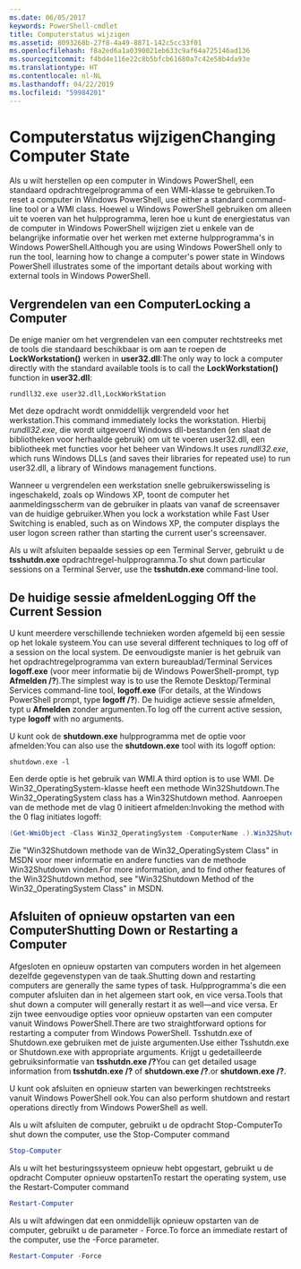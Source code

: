 ```yaml
---
ms.date: 06/05/2017
keywords: PowerShell-cmdlet
title: Computerstatus wijzigen
ms.assetid: 8093268b-27f8-4a49-8871-142c5cc33f01
ms.openlocfilehash: f8a2ed6a1a0390021eb633c9af64a725146ad136
ms.sourcegitcommit: f4bd4e116e22c8b5bfcb61680a7c42e58b4da93e
ms.translationtype: HT
ms.contentlocale: nl-NL
ms.lasthandoff: 04/22/2019
ms.locfileid: "59984201"
---
```

# <a name="changing-computer-state"></a><span data-ttu-id="21597-103">Computerstatus wijzigen</span><span class="sxs-lookup"><span data-stu-id="21597-103">Changing Computer State</span></span>

<span data-ttu-id="21597-104">Als u wilt herstellen op een computer in Windows PowerShell, een standaard opdrachtregelprogramma of een WMI-klasse te gebruiken.</span><span class="sxs-lookup"><span data-stu-id="21597-104">To reset a computer in Windows PowerShell, use either a standard command-line tool or a WMI class.</span></span> <span data-ttu-id="21597-105">Hoewel u Windows PowerShell gebruiken om alleen uit te voeren van het hulpprogramma, leren hoe u kunt de energiestatus van de computer in Windows PowerShell wijzigen ziet u enkele van de belangrijke informatie over het werken met externe hulpprogramma's in Windows PowerShell.</span><span class="sxs-lookup"><span data-stu-id="21597-105">Although you are using Windows PowerShell only to run the tool, learning how to change a computer's power state in Windows PowerShell illustrates some of the important details about working with external tools in Windows PowerShell.</span></span>

## <a name="locking-a-computer"></a><span data-ttu-id="21597-106">Vergrendelen van een Computer</span><span class="sxs-lookup"><span data-stu-id="21597-106">Locking a Computer</span></span>

<span data-ttu-id="21597-107">De enige manier om het vergrendelen van een computer rechtstreeks met de tools die standaard beschikbaar is om aan te roepen de **LockWorkstation()** werken in **user32.dll**:</span><span class="sxs-lookup"><span data-stu-id="21597-107">The only way to lock a computer directly with the standard available tools is to call the **LockWorkstation()** function in **user32.dll**:</span></span>

```
rundll32.exe user32.dll,LockWorkStation
```

<span data-ttu-id="21597-108">Met deze opdracht wordt onmiddellijk vergrendeld voor het werkstation.</span><span class="sxs-lookup"><span data-stu-id="21597-108">This command immediately locks the workstation.</span></span> <span data-ttu-id="21597-109">Hierbij *rundll32.exe*, die wordt uitgevoerd Windows dll-bestanden (en slaat de bibliotheken voor herhaalde gebruik) om uit te voeren user32.dll, een bibliotheek met functies voor het beheer van Windows.</span><span class="sxs-lookup"><span data-stu-id="21597-109">It uses *rundll32.exe*, which runs Windows DLLs (and saves their libraries for repeated use) to run user32.dll, a library of Windows management functions.</span></span>

<span data-ttu-id="21597-110">Wanneer u vergrendelen een werkstation snelle gebruikerswisseling is ingeschakeld, zoals op Windows XP, toont de computer het aanmeldingsscherm van de gebruiker in plaats van vanaf de screensaver van de huidige gebruiker.</span><span class="sxs-lookup"><span data-stu-id="21597-110">When you lock a workstation while Fast User Switching is enabled, such as on Windows XP, the computer displays the user logon screen rather than starting the current user's screensaver.</span></span>

<span data-ttu-id="21597-111">Als u wilt afsluiten bepaalde sessies op een Terminal Server, gebruikt u de **tsshutdn.exe** opdrachtregel-hulpprogramma.</span><span class="sxs-lookup"><span data-stu-id="21597-111">To shut down particular sessions on a Terminal Server, use the **tsshutdn.exe** command-line tool.</span></span>

## <a name="logging-off-the-current-session"></a><span data-ttu-id="21597-112">De huidige sessie afmelden</span><span class="sxs-lookup"><span data-stu-id="21597-112">Logging Off the Current Session</span></span>

<span data-ttu-id="21597-113">U kunt meerdere verschillende technieken worden afgemeld bij een sessie op het lokale systeem.</span><span class="sxs-lookup"><span data-stu-id="21597-113">You can use several different techniques to log off of a session on the local system.</span></span> <span data-ttu-id="21597-114">De eenvoudigste manier is het gebruik van het opdrachtregelprogramma van extern bureaublad/Terminal Services **logoff.exe** (voor meer informatie bij de Windows PowerShell-prompt, typ **Afmelden /?**).</span><span class="sxs-lookup"><span data-stu-id="21597-114">The simplest way is to use the Remote Desktop/Terminal Services command-line tool, **logoff.exe** (For details, at the Windows PowerShell prompt, type **logoff /?**).</span></span> <span data-ttu-id="21597-115">De huidige actieve sessie afmelden, typt u **Afmelden** zonder argumenten.</span><span class="sxs-lookup"><span data-stu-id="21597-115">To log off the current active session, type **logoff** with no arguments.</span></span>

<span data-ttu-id="21597-116">U kunt ook de **shutdown.exe** hulpprogramma met de optie voor afmelden:</span><span class="sxs-lookup"><span data-stu-id="21597-116">You can also use the **shutdown.exe** tool with its logoff option:</span></span>

```
shutdown.exe -l
```

<span data-ttu-id="21597-117">Een derde optie is het gebruik van WMI.</span><span class="sxs-lookup"><span data-stu-id="21597-117">A third option is to use WMI.</span></span> <span data-ttu-id="21597-118">De Win32_OperatingSystem-klasse heeft een methode Win32Shutdown.</span><span class="sxs-lookup"><span data-stu-id="21597-118">The Win32_OperatingSystem class has a Win32Shutdown method.</span></span> <span data-ttu-id="21597-119">Aanroepen van de methode met de vlag 0 initieert afmelden:</span><span class="sxs-lookup"><span data-stu-id="21597-119">Invoking the method with the 0 flag initiates logoff:</span></span>

```powershell
(Get-WmiObject -Class Win32_OperatingSystem -ComputerName .).Win32Shutdown(0)
```

<span data-ttu-id="21597-120">Zie "Win32Shutdown methode van de Win32_OperatingSystem Class" in MSDN voor meer informatie en andere functies van de methode Win32Shutdown vinden.</span><span class="sxs-lookup"><span data-stu-id="21597-120">For more information, and to find other features of the Win32Shutdown method, see "Win32Shutdown Method of the Win32_OperatingSystem Class" in MSDN.</span></span>

## <a name="shutting-down-or-restarting-a-computer"></a><span data-ttu-id="21597-121">Afsluiten of opnieuw opstarten van een Computer</span><span class="sxs-lookup"><span data-stu-id="21597-121">Shutting Down or Restarting a Computer</span></span>

<span data-ttu-id="21597-122">Afgesloten en opnieuw opstarten van computers worden in het algemeen dezelfde gegevenstypen van de taak.</span><span class="sxs-lookup"><span data-stu-id="21597-122">Shutting down and restarting computers are generally the same types of task.</span></span> <span data-ttu-id="21597-123">Hulpprogramma's die een computer afsluiten dan in het algemeen start ook, en vice versa.</span><span class="sxs-lookup"><span data-stu-id="21597-123">Tools that shut down a computer will generally restart it as well—and vice versa.</span></span> <span data-ttu-id="21597-124">Er zijn twee eenvoudige opties voor opnieuw opstarten van een computer vanuit Windows PowerShell.</span><span class="sxs-lookup"><span data-stu-id="21597-124">There are two straightforward options for restarting a computer from Windows PowerShell.</span></span> <span data-ttu-id="21597-125">Tsshutdn.exe of Shutdown.exe gebruiken met de juiste argumenten.</span><span class="sxs-lookup"><span data-stu-id="21597-125">Use either Tsshutdn.exe or Shutdown.exe with appropriate arguments.</span></span> <span data-ttu-id="21597-126">Krijgt u gedetailleerde gebruiksinformatie van **tsshutdn.exe /?**</span><span class="sxs-lookup"><span data-stu-id="21597-126">You can get detailed usage information from **tsshutdn.exe /?**</span></span> <span data-ttu-id="21597-127">of **shutdown.exe /?**.</span><span class="sxs-lookup"><span data-stu-id="21597-127">or **shutdown.exe /?**.</span></span>

<span data-ttu-id="21597-128">U kunt ook afsluiten en opnieuw starten van bewerkingen rechtstreeks vanuit Windows PowerShell ook.</span><span class="sxs-lookup"><span data-stu-id="21597-128">You can also perform shutdown and restart operations directly from Windows PowerShell as well.</span></span>

<span data-ttu-id="21597-129">Als u wilt afsluiten de computer, gebruikt u de opdracht Stop-Computer</span><span class="sxs-lookup"><span data-stu-id="21597-129">To shut down the computer, use the Stop-Computer command</span></span>

```powershell
Stop-Computer
```

<span data-ttu-id="21597-130">Als u wilt het besturingssysteem opnieuw hebt opgestart, gebruikt u de opdracht Computer opnieuw opstarten</span><span class="sxs-lookup"><span data-stu-id="21597-130">To restart the operating system, use the Restart-Computer command</span></span>

```powershell
Restart-Computer
```

<span data-ttu-id="21597-131">Als u wilt afdwingen dat een onmiddellijk opnieuw opstarten van de computer, gebruikt u de parameter - Force.</span><span class="sxs-lookup"><span data-stu-id="21597-131">To force an immediate restart of the computer, use the -Force parameter.</span></span>

```powershell
Restart-Computer -Force
```
